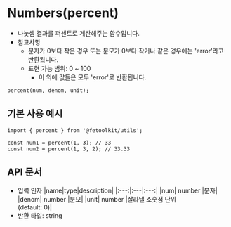 # Numbers(percent)

- 나눗셈 결과를 퍼센트로 계산해주는 함수입니다.
- 참고사항
  - 분자가 0보다 작은 경우 또는 분모가 0보다 작거나 같은 경우에는 'error'라고 반환됩니다.
  - 표현 가능 범위: 0 ~ 100
    - 이 외에 값들은 모두 'error'로 반환됩니다.

```tsx
percent(num, denom, unit);
```

## 기본 사용 예시

```tsx
import { percent } from '@fetoolkit/utils';

const num1 = percent(1, 3); // 33
const num2 = percent(1, 3, 2); // 33.33
```

## API 문서

- 입력 인자
  |name|type|description|
  |:---:|:---|:---:|
  |num| number |분자|
  |denom| number |분모|
  |unit| number |잘라낼 소숫점 단위<br>(default: 0)|
- 반환 타입: string
